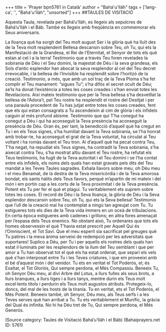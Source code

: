 +++
title = 'Prayer bpn5761 in Català'
author = "Bahá'u'lláh"
tags = ['lang-ca', '', "Bahá'u'lláh", "unsorted"]
+++
##TAULES DE VISITACIÓ

Aquesta Taula, revelada per Bahá’u’lláh, es llegeix als sepulcres de Bahá’u’lláh i el Báb. També es llegeix amb freqüència en commemorar els Seus aniversaris.

La lloança què ha sorgit del Teu molt august Ser i la glòria què ha lluït des de la Teva molt resplendent Bellesa descansin sobre Teu, oh Tu, qui ets la Manifestació de la Grandesa, el Rei de l’Eternitat, el Senyor de tots els què estan al cel i a la terra! Testimonio que a través Teu foren revelades la sobirania de Déu i el Seu domini, la majestat de Déu i la seva grandesa, els Sols d’antic esplendor han abocat la seva resplendor al cel del Teu decret irrevocable, i la bellesa de l’Invisible ha resplendit sobre l’horitzó de la creació. Testimonio, a més, que amb un sol traç de la Teva Ploma s’ha fet complir el Teu manament: “sigues Tu”; s’ha difós el secret ocult de Déu; se’ls ha donat l’existència a totes les coses creades i s’han enviat totes les Revelacions.
Així mateix testimonio que per la Teva bellesa s’ha desvetllat la bellesa de l’Adora’t, pel Teu rostre ha resplendit el rostre del Desitjat i per una paraula procedent de Tu has jutjat entre totes les coses creades, fent que els qui estan consagrats a Tu ascendeixin al cim de glòria i els infidels caiguin al més profund abisme.
Testimonio que qui T’ha conegut ha conegut a Déu i qui ha aconseguit la Teva presència ha aconseguit la presència de Déu. Gran és, per tant, la benedicció d’aquell què ha cregut en Tu i en els Teus signes, s’ha humiliat davant la Teva sobirania, se l’ha honrat amb trobar-te, ha aconseguit el grat de la Teva voluntat, ha circulat al Teu voltant i ha romàs davant el Teu tron. Ai d’aquell què ha pecat contra Teu, T’ha negat, ha repudiat els Teus signes, ha contradit la Teva sobirania, s’ha aixecat contra Teu, s’ha mostrat altiu davant el Teu rostre, ha refutat els Teus testimonis, ha fugit de la Teva autoritat i el Teu domini i se l’ha contat entre els infidels, els noms dels quals han estat gravats pels dits del Teu mandat a les Teves Taules sagrades.
Exhala llavors sobre meu, oh Déu meu i el meu Benamat, de la destra de la Teva misericòrdia i de la Teva amorosa bondat, els sants hàlits dels Teus favors, perquè m’apartin de mi mateix i del món i em portin cap a les corts de la Teva proximitat i de la Teva presència. Potent ets Tu per fer el què et plagui. Tu veritablement ets suprem sobre totes les coses.
El record de Déu i la Seva lloança, la glòria de Déu i la Seva esplendor descansin sobre Teu, oh Tu, qui ets la Seva bellesa! Testimonio que l’ull de la creació mai ha contemplat a ningú tan agreujat com Tu. Tu estigueres tots els dies de la Teva vida immers en un oceà de tribulacions. En certa època estigueres amb cadenes i grillons; en altra fores amenaçat per l’espasa dels Teus enemics. No obstant això, Tu ordenares que tots els homes observessin el què T’havia estat prescrit per Aquell Qui és l’Omniscient, el Tot Savi.
Que el meu esperit sia sacrificat pel greuges què Tu patires i la meva ànima serveixi de redempció per les adversitats que suportares! Suplico a Déu, per Tu i per aquells els rostres dels quals han estat il·luminats per les resplendors de la llum del Teu semblant i que per amor a Tu han observat tot el què els ha estat ordenat, que separi els vels què s’han interposat entre Tu i les Teves criatures, i que em proveeixi amb el bé d’aquest món i del venidor. Tu ets en veritat el Tot Poderós, el; és Exaltat, el Tot Gloriós, Qui sempre perdona, el Més Compassiu.
Beneeix Tu, oh Senyor Déu meu, al diví Arbre del Lotus, a llurs fulles als seus brots, a llurs branques, a llurs tiges i a llurs tanys, mentre durin els Teus molt excel·lents títols i perdurin els Teus molt augustos atributs. Protegeix-lo, doncs, del mal de les hosts de la tirania. Tu en veritat, ets el Tot Poderós, el Més Potent. Beneeix també, oh Senyor, Déu meu, als Teus serfs i a les Teves serves què han arribat a Tu. Tu ets veritablement el Munífic, la gràcia del Qual és infinita. No hi ha Déu tret de Tu, Qui sempre perdona, el Més Generós.

(Source category: Taules de Visitació Bahá’u’lláh i el Báb)
(Bahaiprayers.net ID: 5761)

